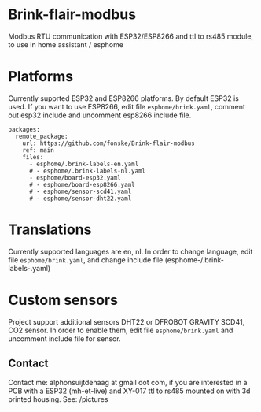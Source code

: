 # Brink-flair-modbus
Modbus RTU communication with ESP32/ESP8266 and ttl to rs485 module, to use in home assistant / esphome

# Platforms
Currently supprted ESP32 and ESP8266 platforms.
By default ESP32 is used. If you want to use ESP8266, edit file `esphome/brink.yaml`, comment out esp32 include and uncomment esp8266 include file.

```
packages:
  remote_package:
    url: https://github.com/fonske/Brink-flair-modbus
    ref: main
    files: 
      - esphome/.brink-labels-en.yaml
      # - esphome/.brink-labels-nl.yaml
      - esphome/board-esp32.yaml
      # - esphome/board-esp8266.yaml
      # - esphome/sensor-scd41.yaml
      # - esphome/sensor-dht22.yaml
```

# Translations
Currently supported languages are en, nl.
In order to change language, edit file `esphome/brink.yaml`, and change include file (esphome-/.brink-labels-<language>.yaml)

# Custom sensors
Project support additional sensors DHT22 or DFROBOT GRAVITY SCD41, CO2 sensor.
In order to enable them, edit file `esphome/brink.yaml` and uncomment include file for sensor.

## Contact
Contact me: alphonsuijtdehaag at gmail dot com, if you are interested in a PCB with a ESP32 (mh-et-live) and XY-017 ttl to rs485 mounted on with 3d printed housing.
See: /pictures
